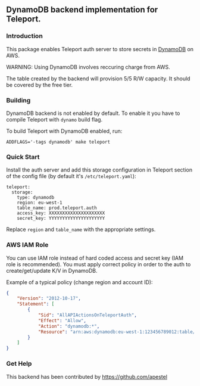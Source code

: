 ## DynamoDB backend implementation for Teleport.

### Introduction

This package enables Teleport auth server to store secrets in 
[DynamoDB](https://aws.amazon.com/dynamodb/) on AWS.

WARNING: Using DynamoDB involves reccuring charge from AWS.

The table created by the backend will provision 5/5 R/W capacity.
It should be covered by the free tier.

### Building

DynamoDB backend is not enabled by default. To enable it you have to 
compile Teleport with `dynamo` build flag.

To build Teleport with DynamoDB enabled, run:

```
ADDFLAGS='-tags dynamodb' make teleport
```

### Quick Start

Install the auth server and add this storage configuration in 
Teleport section of the config file (by default it's `/etc/teleport.yaml`):

```
teleport:
  storage:
    type: dynamodb
    region: eu-west-1
    table_name: prod.teleport.auth
    access_key: XXXXXXXXXXXXXXXXXXXXX
    secret_key: YYYYYYYYYYYYYYYYYYYYY
```

Replace `region` and `table_name` with the appropriate settings.

### AWS IAM Role

You can use IAM role instead of hard coded access and secret key (IAM role is
recommended).  You must apply correct policy in order to the auth to
create/get/update K/V in DynamoDB.

Example of a typical policy (change region and account ID):

```json
{
    "Version": "2012-10-17",
    "Statement": [
        {
            "Sid": "AllAPIActionsOnTeleportAuth",
            "Effect": "Allow",
            "Action": "dynamodb:*",
            "Resource": "arn:aws:dynamodb:eu-west-1:123456789012:table/prod.teleport.auth"
        }
    ]
}
```

### Get Help

This backend has been contributed by https://github.com/apestel
